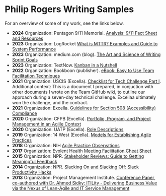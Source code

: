 # Philip Rogers Writing Samples
For an overview of some of my work, see the links below.

+ **2024** Organization: Pentagon 9/11 Memorial. [Analysis: 9/11 Fact Sheet and Resources](https://drive.google.com/file/d/1APVcdOrHSiSUr7uXlP4AHYPFSVI3QpJA/view?usp=drive_link)
+ **2023** Organization: LogRocket [What is MTTR? Examples and Guide to System Performance](https://drive.google.com/file/d/16deNDAgGvWTDrIk2tBwTbvjPucQTtqSS/view?usp=drive_link)
+ **2023** Organization: medium.com (blog). [The Art and Science of Writing Sprint Goals](https://drive.google.com/file/d/1lHCvHwQbq5K2MqXOHgrtXEZhYeg-e-uh/view?usp=drive_link)
+ **2023** Organization: TextNow. [Kanban in a Nutshell](https://drive.google.com/file/d/1rTlwILsBqlumDAv3EyCbNPNUIJB7_9WN/view?usp=drive_link)
+ **2022** Organization: Bookboon (publisher). [eBook: Easy to Use Team Facilitation Techniques](https://drive.google.com/file/d/1cQrK5aRhM6p4QQ_EVSlKh1kT4YRxqmVS/view?usp=drive_link)
+ **2021** Organization: USCIS (Excella). [Checklist for Tech Challenge Part I](https://drive.google.com/file/d/1Iepm2AOwhj-07sKGPcfcjl8L25dQB4wM/view?usp=drive_link). Additional context: This is a document I prepared, in conjuction with other documents I wrote on the Team GitHub wiki, to outline our approach during a seven-day technical challenge. Excellaa ultimately won the challenge, and the contract.
+ **2021** Organization: Excella. [Guidelines for Section 508 (Accessibility) Compliance](https://drive.google.com/file/d/1lGtSixp6GkaLk_f39IIXBHbJftAiijca/view?usp=drive_link)
+ **2020** Organization: CFPB (Excella). [Portfolio, Program, and Project Management in an Agiile Context](https://drive.google.com/file/d/1F-kbZhVd5tmggmysWvSk6SBhwGrmxBJf/view?usp=drive_link)
+ **2020** Organization: UATP (Excella). [Role Descriptions](https://drive.google.com/file/d/1O8okuKGVA-cR62p7c93YDo5O63FZU1uA/view?usp=drive_link)
+ **2019** Organization: 14 West (Excella). [Models for Establishing Agile Practices](https://drive.google.com/file/d/1AJq01kOLwm0Z934tBzOM54aVHBDznKGY/view?usp=drive_link)
+ **2018** Organization: NIH [Agile Practice Observations](https://drive.google.com/file/d/1Wqg49B9SEFLtxxcKeEspkWqCd8OV-wYN/view?usp=drive_link)
+ **2017** Organization: Evolent Health [Meeting Faciiitation Cheat Sheet](https://drive.google.com/file/d/1V-oQibVdedi7AuBRCTwXbMG1w4e30Twc/view?usp=drive_link) 
+ **2015** Organization: NPR. [Stakeholder Reviews: Guide to Getting Meaningful Feedback](https://drive.google.com/file/d/1HHM4mr3ZFXPhbtrFi9N387gslcEKpQRC/view?usp=drive_link)
+ **2014** Organization: NPR. [Slacking On and Slacking Off: Slack Productivity Hacks](https://drive.google.com/file/d/1S6YomVI41oFwH8Z6TZgvr2-BYXVJrkp_/view?usp=drive_link)
+ **2013** Organization: Project Management Institute. [Conference Paper, co-authored with Dr. Ahmed Sidky: ITILity - Delivering Business Value via the Nexus of Lean-Agile and IT Service Management](https://www.pmi.org/learning/library/overview-software-development-operations-agile-5835)
